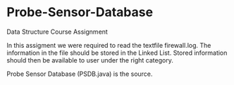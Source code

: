 # Probe-Sensor-Database
Data Structure Course Assignment

In this assigment we were required to read the textfile firewall.log.
The information in the file should be stored in the Linked List.
Stored information should then be available to user under the right category.

Probe Sensor Database (PSDB.java) is the source.
